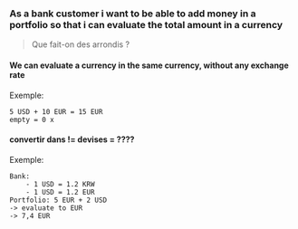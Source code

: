 ### As a bank customer i want to be able to add money in a portfolio so that i can evaluate the total amount in a currency

> Que fait-on des arrondis ?

#### We can evaluate a currency in the same currency, without any exchange rate

Exemple:
```
5 USD + 10 EUR = 15 EUR
empty = 0 x
```

#### convertir dans != devises = ????

Exemple:
```
Bank:
    - 1 USD = 1.2 KRW
    - 1 USD = 1.2 EUR
Portfolio: 5 EUR + 2 USD
-> evaluate to EUR
-> 7,4 EUR
```